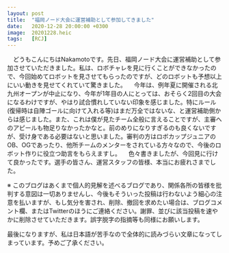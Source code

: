 ```yaml
---
layout: post
title:  "福岡ノード大会に運営補助として参加してきました"
date:   2020-12-28 20:00:00 +0300
image:  20201228.heic
tags:   [RCJ]
---
```

　どうもこんにちはNakamotoです。先日、福岡ノード大会に運営補助として参加させていただきました。私は、ロボチャレを見に行くことができなかったので、今回始めてロボットを見させてもらったのですが、どのロボットも予想以上にいい動きを見せてくれていて驚きました。
　今年は、例年夏に開催される北九州オープンが中止になり、今年が1年目の人にとっては、おそらく2回目の大会になるわけですが、やはり試合慣れしていない印象を感じました。特にルール(復帰時は自陣ゴールに向けて入れる等)はまだ万全ではないな、と運営補助側からは感じました。また、これは僕が見たチーム全般に言えることですが、主審へのアピールも物足りなかったかなと。前のめりになりすぎるのも良くないですが、受け身である必要はないと思いました。審判の方はロボカップジュニアのOB、OGであったり、他所チームのメンターをされている方々なので、今後のロボット作りに役立つ助言をもらえますし。
　色々書きましたが、今回見に行けて良かったです。選手の皆さん、運営スタッフの皆様、本当にお疲れさまでした。


※
このブログはあくまで個人的見解を述べるブログであり、関係各所の皆様を批判する意図は一切ありませんし、今後もそういった投稿は行わないよう細心の注意を払いますが、もし気分を害され、削除、撤回を求めたい場合は、ブログコメント欄、またはTwitterのほうにご連絡ください。謝罪、並びに該当投稿を速やかに削除させていただきます。誤字脱字の指摘等も同様にお願いします。

最後になりますが、私は日本語が苦手なので全体的に読みづらい文章になってしまっています。予めご了承ください。
